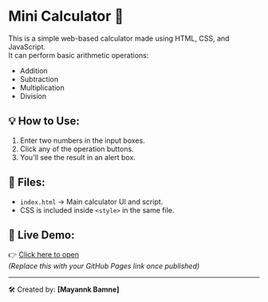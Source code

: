 # Mini Calculator 🧮

This is a simple web-based calculator made using HTML, CSS, and JavaScript.  
It can perform basic arithmetic operations:

- Addition
- Subtraction
- Multiplication
- Division

## 💡 How to Use:
1. Enter two numbers in the input boxes.
2. Click any of the operation buttons.
3. You'll see the result in an alert box.

## 📁 Files:
- `index.html` → Main calculator UI and script.
- CSS is included inside `<style>` in the same file.

## 📡 Live Demo:
👉 [Click here to open](https://mayank_58k.github.io/mini-calculator)  
_(Replace this with your GitHub Pages link once published)_

---

🛠 Created by: **[Mayannk Bamne]**
